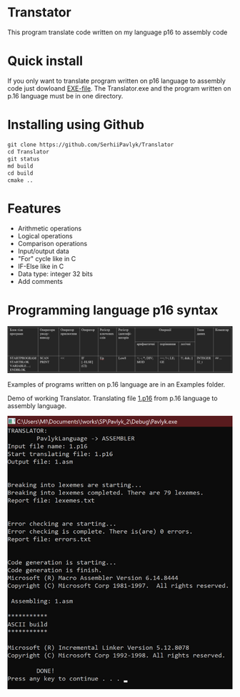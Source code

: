 # Transtator
This program translate code written on my language p16 to assembly code
# Quick install
If you only want to translate program written on p16 language to assembly code just dowloand [EXE-file](https://github.com/SerhiiPavlyk/Translator/blob/main/Translator.exe).
The Translator.exe and the program written on p.16 language must be in one directory.
# Installing using Github
```
git clone https://github.com/SerhiiPavlyk/Translator
cd Translator
git status
md build
cd build
cmake ..
```
# Features
* Arithmetic  operations
* Logical operations
* Comparison operations
* Input/output data
* "For" cycle like in C
* IF-Else like in C
* Data type: integer 32 bits
* Add comments
# Programming language p16 syntax
![](https://github.com/SerhiiPavlyk/Translator/blob/main/ReadMe/syntax.PNG?raw=true)

Examples of programs written on p.16 language are in an Examples folder.

Demo of working Translator. Translating file [1.p16](https://github.com/SerhiiPavlyk/Translator/blob/main/Examples%20of%20translator%20work/1.p16) from p.16 language to assembly language.

![](https://github.com/SerhiiPavlyk/Translator/blob/main/ReadMe/Example%20of%20translation.jpg)
